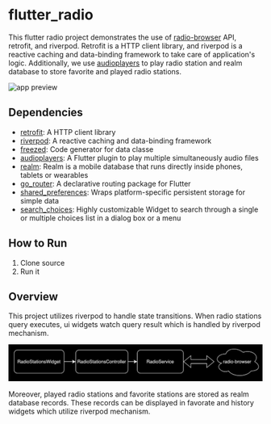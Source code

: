 # flutter_radio

This flutter radio project demonstrates the use of [radio-browser](https://www.radio-browser.info/) API, retrofit, and riverpod. Retrofit is a HTTP client library, and riverpod is a reactive caching and data-binding framework to take care of application's logic. Additionally, we use [audioplayers](https://pub.dev/packages/audioplayers) to play radio station and realm database to store favorite and played radio stations.

![app preview](media/app_preview.gif)

## Dependencies
   - [retrofit](https://pub.dev/packages/retrofit): A HTTP client library
   - [riverpod](https://pub.dev/packages/riverpod): A reactive caching and data-binding framework
   - [freezed](https://pub.dev/packages/freezed): Code generator for data classe
   - [audioplayers](https://pub.dev/packages/audioplayers): A Flutter plugin to play multiple simultaneously audio files
   - [realm](https://pub.dev/packages/realm): Realm is a mobile database that runs directly inside phones, tablets or wearables
   - [go_router](https://pub.dev/packages/go_router): A declarative routing package for Flutter
   - [shared_preferences](https://pub.dev/packages/shared_preferences): Wraps platform-specific persistent storage for simple data
   - [search_choices](https://pub.dev/packages/search_choices): Highly customizable Widget to search through a single or multiple choices list in a dialog box or a menu

## How to Run
  1. Clone source
  2. Run it

## Overview
This project utilizes riverpod to handle state transitions. When radio stations query executes, ui widgets watch query result which is handled by riverpod mechanism.

![radio flow](media/radio-flow.png)

Moreover, played radio stations and favorite stations are stored as realm database records. These records can be displayed in favorate and history widgets which utilize riverpod mechanism.